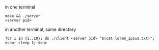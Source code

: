 in one terminal
```
make && ./server
<server pid>
```
in another terminal, same directory
```
for i in {1..10}; do ./client <server pid> "$(cat lorem_ipsum.txt)"; echo; sleep 1; done
```
